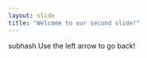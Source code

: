```yaml
---
layout: slide
title: "Welcome to our second slide!"
---
```

subhash 
Use the left arrow to go back!
